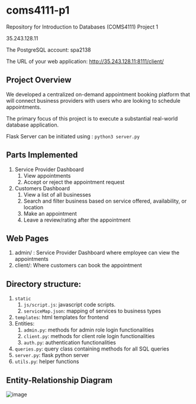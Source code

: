 # coms4111-p1
Repository for Introduction to Databases (COMS4111) Project 1

35.243.128.11

The PostgreSQL account:  spa2138


The URL of your web application: http://35.243.128.11:8111/client/


 ## Project Overview ##
We developed a centralized on-demand appointment booking platform that will connect business providers with
users who are looking to schedule appointments.

The primary focus of this project is to execute a substantial real-world database application.

Flask Server can be initiated using :
```python3 server.py```

 ## Parts Implemented ##
1. Service Provider Dashboard
   1. View appointments
   2. Accept or reject the appointment request
2. Customers Dashboard
   1. View a list of all businesses
   2. Search and filter business based on service offered, availability, or location
   3. Make an appointment
   4. Leave a review/rating after the appointment

 ## Web Pages ##
1. admin/ : Service Provider Dashboard where employee can view the appointments
2. client/: Where customers can book the appointment

 ## Directory structure: ##
1. ``static``
   1. `js/script.js`: javascript code scripts.
   2. ``serviceMap.json``: mapping of services to business types
2. ``templates``: html templates for frontend
3. Entities:
   1. ``admin.py``: methods for admin role login functionalities
   2. ``client.py``: methods for client role login functionalities
   3. ``auth.py``: authentication functionalities
4. ``queries.py``: query class containing methods for all SQL queries
5. ``server.py``: flask python server
6. ``utils.py``: helper functions

 ## Entity-Relationship Diagram ##
![image](https://drive.google.com/uc?export=view&id=1BbcxQ31nMdtkoTsrTnFS-Wp3WHa3JxMu)
